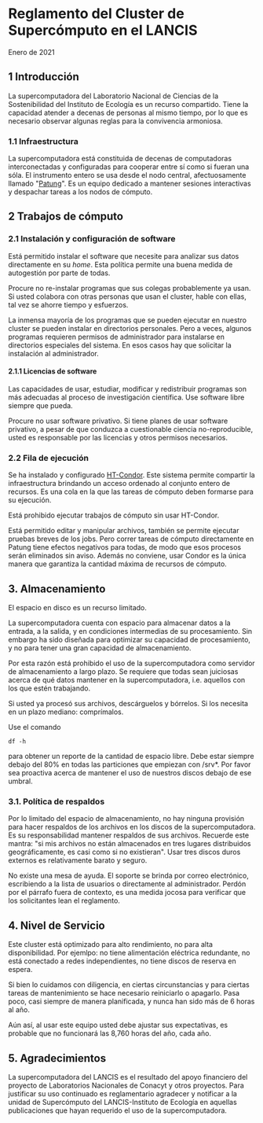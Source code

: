 # Reglamento del Cluster de Supercómputo en el LANCIS

Enero de 2021

## 1 Introducción

La supercomputadora del Laboratorio Nacional de Ciencias de la 
Sostenibilidad del Instituto de Ecología es un recurso 
compartido. Tiene la capacidad atender a decenas de personas al mismo tiempo, 
por lo que es necesario observar algunas reglas para la convivencia armoniosa.

### 1.1 Infraestructura

La supercomputadora está constituida de decenas de computadoras 
interconectadas y configuradas para cooperar entre sí como si 
fueran una sóla. El instrumento entero se usa desde el nodo central, afectuosamente 
llamado "[Patung](https://duckduckgo.com/?q=patung+katsina&t=canonical&iar=images&iax=images&ia=images)". 
Es un equipo dedicado a mantener sesiones interactivas y despachar tareas a 
los nodos de cómputo.


## 2 Trabajos de cómputo

### 2.1 Instalación y configuración de software

Está permitido instalar el software que necesite para analizar sus datos directamente en su *home*.
Esta política permite una buena medida de autogestión por parte de todas.

Procure no re-instalar programas que sus colegas probablemente ya usan. Si usted colabora con
otras personas que usan el cluster, hable con ellas, tal vez se ahorre tiempo y esfuerzos.

La inmensa mayoría de los programas que se pueden ejecutar en nuestro cluster se pueden instalar en directorios personales. Pero a veces, algunos programas requieren permisos de administrador para instalarse en directorios
especiales del sistema. En esos casos hay que solicitar la instalación al administrador.

#### 2.1.1 Licencias de software

Las capacidades de usar, estudiar, modificar y redistribuir programas
son más adecuadas al proceso de investigación científica. Use software libre
siempre que pueda.

Procure no usar software privativo. Si tiene planes de usar software privativo, a pesar
de que conduzca a cuestionable ciencia no-reproducible, usted es responsable
por las licencias y otros permisos necesarios.

### 2.2 Fila de ejecución

Se ha instalado y configurado [HT-Condor](http://htcondor.org). Este sistema permite 
compartir la infraestructura brindando un acceso 
ordenado al conjunto entero de recursos. Es una cola en
la que las tareas de cómputo deben formarse para su 
ejecución.

Está prohibido ejecutar trabajos de cómputo sin usar HT-Condor. 

Está permitido editar y manipular archivos, también se permite ejecutar pruebas
breves de los jobs. Pero correr tareas de cómputo directamente en Patung tiene efectos
negativos para todas, de modo que esos procesos serán eliminados
sin aviso. Además no conviene, usar Condor es la única manera que garantiza la cantidad máxima
de recursos de cómputo.

## 3. Almacenamiento

El espacio en disco es un recurso limitado.

La supercomputadora cuenta con espacio para almacenar datos a la 
entrada, a la salida, y en condiciones intermedias de su 
procesamiento. Sin embargo ha sido diseñada para optimizar su 
capacidad de procesamiento, y no para tener una gran capacidad de 
almacenamiento. 

Por esta razón está prohibido el uso de la supercomputadora como 
servidor de almacenamiento a largo plazo. Se requiere que todas
sean juiciosas acerca de qué datos mantener en la 
supercomputadora, i.e. aquellos con los que estén trabajando.

Si usted ya procesó sus archivos, descárguelos y bórrelos. Si los necesita 
en un plazo mediano: comprímalos. 

Use el comando

```
df -h
```
para obtener un reporte de la cantidad de espacio libre. Debe estar siempre
debajo del 80% en todas las particiones que empiezan con /srv*. Por favor
sea proactiva acerca de mantener el uso de nuestros discos debajo de ese umbral.

### 3.1. Política de respaldos

Por lo limitado del espacio de almacenamiento, no hay ninguna provisión para hacer respaldos
de los archivos en los discos de la supercomputadora.
Es su responsabilidad mantener respaldos de sus archivos. Recuerde este mantra: "si mis
archivos no están almacenados en tres lugares distribuidos geográficamente, es casi
como si no existieran". Usar tres discos duros externos es relativamente barato y seguro.

No existe una mesa de ayuda. El soporte se brinda por correo electrónico,
escribiendo a la lista de usuarios o directamente al administrador.
Perdón por el párrafo fuera de contexto, es una medida jocosa para
verificar que los solicitantes lean el reglamento.


## 4. Nivel de Servicio

Este cluster está optimizado para alto rendimiento, no para
alta disponibilidad. Por ejemlpo: no tiene alimentación eléctrica redundante,
no está conectado a redes independientes, no tiene discos de reserva en espera.

Si bien lo cuidamos con diligencia, en ciertas circunstancias y
para ciertas tareas de mantenimiento se hace necesario reiniciarlo 
o apagarlo. Pasa poco, casi siempre de manera planificada,
y nunca han sido más de 6 horas al año.

Aún así, al usar este equipo usted debe ajustar sus expectativas, es probable
que no funcionará las 8,760 horas del año, cada año. 


## 5. Agradecimientos

La supercomputadora del LANCIS es el resultado del apoyo financiero del proyecto
de Laboratorios Nacionales de Conacyt y otros proyectos. Para justificar su uso continuado es 
reglamentario agradecer y notificar a la unidad de Supercómputo del LANCIS-Instituto de 
Ecología en aquellas publicaciones que hayan requerido el uso de la supercomputadora.
